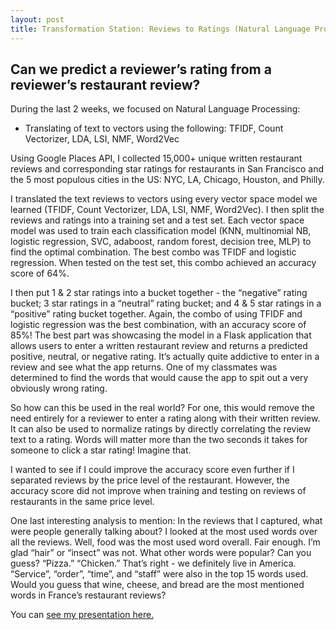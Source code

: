 ```yaml
---
layout: post
title: Transformation Station: Reviews to Ratings (Natural Language Processing)
---
```


##  Can we predict a reviewer’s rating from a reviewer’s restaurant review? 

During the last 2 weeks, we focused on Natural Language Processing:  
* Translating of text to vectors using the following: TFIDF, Count Vectorizer, LDA, LSI, NMF, Word2Vec

Using Google Places API, I collected 15,000+ unique written restaurant reviews and corresponding star ratings for restaurants in San Francisco and the 5 most populous cities in the US: NYC, LA, Chicago, Houston, and Philly. 

I translated the text reviews to vectors using every vector space model we learned (TFIDF, Count Vectorizer, LDA, LSI, NMF, Word2Vec). I then split the reviews and ratings into a training set and a test set. Each vector space model was used to train each classification model (KNN, multinomial NB, logistic regression, SVC, adaboost, random forest, decision tree, MLP) to find the optimal combination. The best combo was TFIDF and logistic regression. When tested on the test set, this combo achieved an accuracy score of 64%. 

I then put 1 & 2 star ratings into a bucket together - the “negative” rating bucket; 3 star ratings in a “neutral” rating bucket; and 4 & 5 star ratings in a “positive” rating bucket together.  Again, the combo of using TFIDF and logistic regression was the best combination, with an accuracy score of 85%! The best part was showcasing the model in a Flask application that allows users to enter a written restaurant review and returns a predicted positive, neutral, or negative rating. It’s actually quite addictive to enter in a review and see what the app returns. One of my classmates was determined to find the words that would cause the app to spit out a very obviously wrong rating.

So how can this be used in the real world? For one, this would remove the need entirely for a reviewer to enter a rating along with their written review. It can also be used to normalize ratings by directly correlating the review text to a rating. Words will matter more than the two seconds it takes for someone to click a star rating! Imagine that.

I wanted to see if I could improve the accuracy score even further if I separated reviews by the price level of the restaurant. However, the accuracy score did not improve when training and testing on reviews of restaurants in the same price level. 

One last interesting analysis to mention: In the reviews that I captured, what were people generally talking about? I looked at the most used words over all the reviews. Well, food was the most used word overall. Fair enough. I’m glad “hair” or “insect” was not. What other words were popular? Can you guess? “Pizza.” “Chicken.” That’s right - we definitely live in America. “Service”, “order”, “time”, and “staff” were also in the top 15 words used. Would you guess that wine, cheese, and bread are the most mentioned words in France’s restaurant reviews? 

You can [see my presentation here.]({{Becca18,github.io}}/images/NLP1.pdf)









